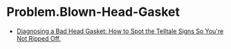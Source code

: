# Problem.Blown-Head-Gasket
- [Diagnosing a Bad Head Gasket: How to Spot the Telltale Signs So You're Not Ripped Off.](https://youtu.be/j8Ezoeg0Q2o)
